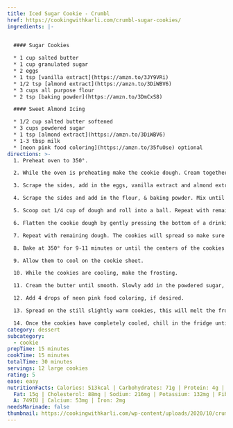 ```yaml
---
title: Iced Sugar Cookie - Crumbl
href: https://cookingwithkarli.com/crumbl-sugar-cookies/
ingredients: |-
  

  #### Sugar Cookies

  * 1 cup salted butter
  * 1 cup granulated sugar
  * 2 eggs
  * 1 tsp [vanilla extract](https://amzn.to/3JY9VRi)
  * 1/2 tsp [almond extract](https://amzn.to/3DiWBV6)
  * 3 cups all purpose flour
  * 2 tsp [baking powder](https://amzn.to/3DmCxS8)

  #### Sweet Almond Icing

  * 1/2 cup salted butter softened
  * 3 cups powdered sugar
  * 1 tsp [almond extract](https://amzn.to/3DiWBV6)
  * 1-3 tbsp milk
  * [neon pink food coloring](https://amzn.to/35fuOse) optional
directions: >-
  1. Preheat oven to 350°.

  2. While the oven is preheating make the cookie dough. Cream together the butter and sugar until light and fluffy.

  3. Scrape the sides, add in the eggs, vanilla extract and almond extract. Beat until mixed.

  4. Scrape the sides and add in the flour, & baking powder. Mix until thoroughly combined.

  5. Scoop out 1/4 cup of dough and roll into a ball. Repeat with remaining dough.

  6. Flatten the cookie dough by gently pressing the bottom of a drinking glass or measuring cup down on the center of the cookie dough.

  7. Repeat with remaining dough. The cookies will spread so make sure to leave room. I tend to only put 6 cookies per pan.

  8. Bake at 350° for 9-11 minutes or until the centers of the cookies have puffed up and are no longer glossy.

  9. Allow them to cool on the cookie sheet.

  10. While the cookies are cooling, make the frosting.

  11. Cream the butter until smooth. Slowly add in the powdered sugar, almond extract and milk until smooth and creamy.

  12. Add 4 drops of neon pink food coloring, if desired.

  13. Spread on the still slightly warm cookies, this will melt the frosting slightly which will give it the nice smooth finishing look.

  14. Once the cookies have completely cooled, chill in the fridge until ready to serve. These cookies are served chilled.
category: dessert
subcategory:
  - cookie
prepTime: 15 minutes
cookTime: 15 minutes
totalTime: 30 minutes
servings: 12 large cookies
rating: 5
ease: easy
nutritionFacts: C﻿alories: 513kcal | Carbohydrates: 71g | Protein: 4g | Fat: 24g | Saturated
  Fat: 15g | Cholesterol: 88mg | Sodium: 216mg | Potassium: 132mg | Fiber: 1g | Sugar: 46g | Vitamin
  A: 749IU | Calcium: 53mg | Iron: 2mg
needsMarinade: false
thumbnail: https://cookingwithkarli.com/wp-content/uploads/2020/10/crumbl-sugar-cookie-recipe-7.jpg
---
```

